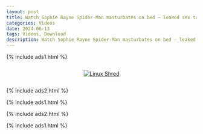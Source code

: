```yaml
---
layout: post
title: Watch Sophie Rayne Spider-Man masturbates on bed – leaked sex tape!
categories: Videos
date: 2024-06-13
tags: Videos, Download
description: Watch Sophie Rayne Spider-Man masturbates on bed – leaked sex tape!
---
```

{% include ads1.html %}

<div class="separator" style="clear: both;">
    <a rel="nofollow" target="_blank" href="{{ site.baseurl }}/watch-video-1.html?link=aHR0cHM6Ly93d3cudGhld29ybGQuaG9tZXMvc29waGllLXJhaW4tZXhwbGljaXQtb25seWZhbnMtY29udGVudC10aG9uZy1zdHJpcC1hbmQtYXNzLXRlYXNlLw==" style="display: block; padding: 1em 0; text-align: center;">
        <img src="{{ site.baseurl }}/images/video.webp" alt="Linux Shred" title="Linux Shred">
    </a>
</div>

{% include ads2.html %}

{% include ads1.html %}

{% include ads2.html %}

{% include ads1.html %}
